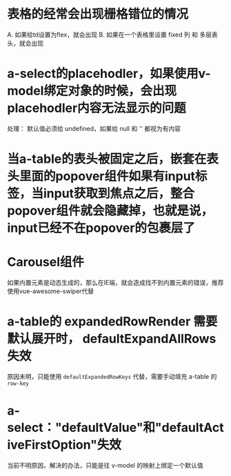 # 表格的经常会出现栅格错位的情况
A. 如果给td设置为flex，就会出现
B. 如果在一个表格里设置 fixed 列 和 多层表头，就会出现
# a-select的placehodler，如果使用v-model绑定对象的时候，会出现placehodler内容无法显示的问题
处理： 默认值必须给 undefined，如果给 null 和 '' 都视为有内容
# 当a-table的表头被固定之后，嵌套在表头里面的popover组件如果有input标签，当input获取到焦点之后，整合popover组件就会隐藏掉，也就是说，input已经不在popover的包裹层了

# Carousel组件
如果内置元素是动态生成的，那么在IE端，就会造成找不到内置元素的错误，推荐使用vue-awesome-swiper代替

# a-table的 expandedRowRender 需要默认展开时， defaultExpandAllRows失效
原因未明，只能使用 `defaultExpandedRowKeys` 代替，需要手动填充 a-table 的`row-key`

# a-select："defaultValue"和"defaultActiveFirstOption"失效
当前不明原因，解决的办法，只能是往 v-model 的映射上绑定一个默认值
